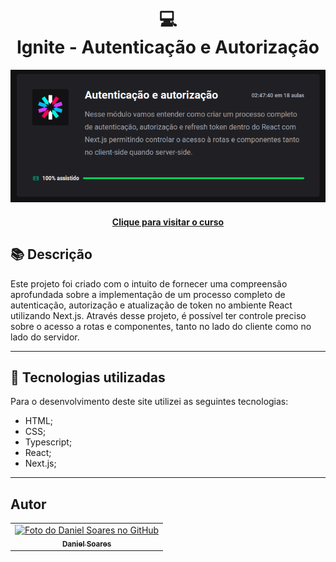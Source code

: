 <h1 align="center">
  💻<br>Ignite - Autenticação e Autorização
</h1>

![Capítulo IV - Módulo](public/preview.png)

<h4 align="center"><a href="https://www.rocketseat.com.br/ignite">Clique para visitar o curso</a></h4>

## 📚 Descrição

Este projeto foi criado com o intuito de fornecer uma compreensão aprofundada sobre a implementação de um processo completo de autenticação, autorização e atualização de token no ambiente React utilizando Next.js. Através desse projeto, é possível ter controle preciso sobre o acesso a rotas e componentes, tanto no lado do cliente como no lado do servidor.

---

## 💼 Tecnologias utilizadas

Para o desenvolvimento deste site utilizei as seguintes tecnologias:

- HTML;
- CSS;
- Typescript;
- React;
- Next.js;

---

<h2>Autor</h2>

<table>
  <tr>
    <td align="center">
      <a href="https://github.com/daniel-soaress">
        <img src="https://avatars.githubusercontent.com/u/27651005?v=4" width="100px;" alt="Foto do Daniel Soares no GitHub"/><br>
        <sub>
          <b>Daniel Soares</b>
        </sub>
      </a>
    </td>
  </tr>
</table>
